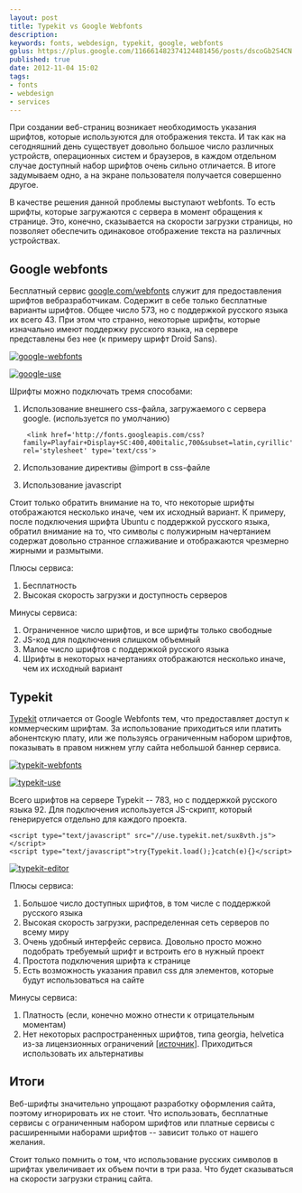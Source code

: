 ```yaml
---
layout: post
title: Typekit vs Google Webfonts
description: 
keywords: fonts, webdesign, typekit, google, webfonts
gplus: https://plus.google.com/116661482374124481456/posts/dscoGb2S4CN
published: true
date: 2012-11-04 15:02
tags:
- fonts
- webdesign
- services
---
```


При создании веб-страниц возникает необходимость указания шрифтов, которые используются для отображения текста. И так как на сегодняшний день существует довольно большое число различных устройств, операционных систем и браузеров, в каждом отдельном случае доступный набор шрифтов очень сильно отличается. В итоге задумываем одно, а на экране пользователя получается совершенно другое.

В качестве решения данной проблемы выступают webfonts. То есть шрифты, которые загружаются с сервера в момент обращения к странице. Это, конечно, сказывается на скорости загрузки страницы, но позволяет обеспечить одинаковое отображение текста  на различных устройствах.

## Google webfonts

Бесплатный сервис [google.com/webfonts](http://www.google.com/webfonts "Google Web Fonts") служит для предоставления шрифтов вебразработчикам. Содержит в себе только бесплатные варианты шрифтов. Общее число 573, но с поддержкой русского языка их всего 43. При этом что странно, некоторые шрифты, которые изначально имеют поддержку русского языка, на сервере представлены без нее (к примеру шрифт Droid Sans).

[![google-webfonts](http://static.juev.ru/2012/11/th-google-webfonts.png)](http://static.juev.ru/2012/11/google-webfonts.png "Google Webfonts")

[![google-use](http://static.juev.ru/2012/11/th-google-use.png)](http://static.juev.ru/2012/11/google-use.png "Google Webfonts Use")

Шрифты можно подключать тремя способами:

1. Использование внешнего css-файла, загружаемого с сервера google. (используется по умолчанию)

        <link href='http://fonts.googleapis.com/css?family=Playfair+Display+SC:400,400italic,700&subset=latin,cyrillic' rel='stylesheet' type='text/css'>

2. Использование директивы @import в css-файле
3. Использование javascript

Стоит только обратить внимание на то, что некоторые шрифты отображаются несколько иначе, чем их исходный вариант. К примеру, после подключения шрифта Ubuntu с поддержкой русского языка, обратил внимание на то, что символы с полужирным начертанием содержат довольно странное сглаживание и отображаются чрезмерно жирными и размытыми.

Плюсы сервиса:

1. Бесплатность
2. Высокая скорость загрузки и доступность серверов

Минусы сервиса:

1. Ограниченное число шрифтов, и все шрифты только свободные
2. JS-код для подключения слишком объемный
3. Малое число шрифтов с поддержкой русского языка
4. Шрифты в некоторых начертаниях отображаются несколько иначе, чем их исходный вариант

## Typekit
 
[Typekit](https://typekit.com "Typekit") отличается от Google Webfonts тем, что предоставляет доступ к коммерческим шрифтам. За использование приходиться или платить абонентскую плату, или же пользуясь ограниченным набором шрифтов, показывать в правом нижнем углу сайта небольшой баннер сервиса.

[![typekit-webfonts](http://static.juev.ru/2012/11/th-typekit-webfonts.png)](http://static.juev.ru/2012/11/typekit-webfonts.png "Typekit")

[![typekit-use](http://static.juev.ru/2012/11/th-typekit-use.png)](http://static.juev.ru/2012/11/typekit-use.png "Typekit Use")

Всего шрифтов на сервере Typekit -- 783, но с поддержкой русского языка 92. Для подключения используется JS-скрипт, который генерируется отдельно для каждого проекта.

    <script type="text/javascript" src="//use.typekit.net/sux8vth.js"></script>
    <script type="text/javascript">try{Typekit.load();}catch(e){}</script>

[![typekit-editor](http://static.juev.ru/2012/11/th-typekit-editor.png)](http://static.juev.ru/2012/11/typekit-editor.png "Typekit Editor")

Плюсы сервиса:

1. Большое число доступных шрифтов, в том числе с поддержкой русского языка
2. Высокая скорость загрузки, распределенная сеть серверов по всему миру
3. Очень удобный интерфейс сервиса. Довольно просто можно подобрать требуемый шрифт и встроить его в нужный проект
4. Простота подключения шрифта к странице
5. Есть возможность указания правил css для элементов, которые будут использоваться на сайте

Минусы сервиса:

1. Платность (если, конечно можно отнести к отрицательным моментам)
2. Нет некоторых распространенных шрифтов, типа georgia, helvetica из-за лицензионных ограничений \[[источник](http://www.quora.com/Typekit/Why-isnt-Helvetica-available-in-Typekit)\]. Приходиться использовать их альтернативы

## Итоги

Веб-шрифты значительно упрощают разработку оформления сайта, поэтому игнорировать их не стоит. Что использовать, бесплатные сервисы с ограниченным набором шрифтов или платные сервисы с расширенными наборами шрифтов -- зависит только от нашего желания.

Стоит только помнить о том, что использование русских символов в шрифтах увеличивает их объем почти в три раза. Что будет сказываться на скорости загрузки страниц сайта.